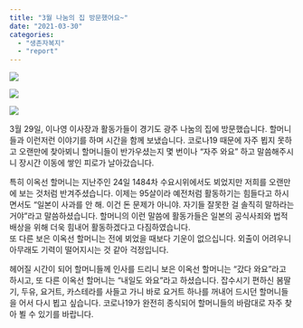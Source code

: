 ```yaml
---
title: "3월 나눔의 집 방문했어요~"
date: "2021-03-30"
categories: 
  - "생존자복지"
  - "report"
---
```


![](https://r2.womenandwar.net/2021/03/photo_2021-03-30_18-16-48-1024x577.jpg)

![](https://r2.womenandwar.net/2021/03/photo_2021-03-30_18-21-36-768x1024.jpg)

![](https://r2.womenandwar.net/2021/03/photo_2021-03-30_17-56-23-복사본-768x1024.jpg)

3월 29일, 이나영 이사장과 활동가들이 경기도 광주 나눔의 집에 방문했습니다. 할머니들과 이런저런 이야기를 하며 시간을 함께 보냈습니다. 코로나19 때문에 자주 뵙지 못하고 오랜만에 찾아뵈니 할머니들이 반가우셨는지 몇 번이나 “자주 와요” 하고 말씀해주시니 장시간 이동에 쌓인 피로가 날아갔습니다.

특히 이옥선 할머니는 지난주인 24일 1484차 수요시위에서도 뵈었지만 저희를 오랜만에 보는 것처럼 반겨주셨습니다. 이제는 95살이라 예전처럼 활동하기는 힘들다고 하시면서도 “일본이 사과를 안 해. 이건 돈 문제가 아니야. 자기들 잘못한 걸 솔직히 말하라는 거야”라고 말씀하셨습니다. 할머니의 이런 말씀에 활동가들은 일본의 공식사죄와 법적배상을 위해 더욱 힘내어 활동하겠다고 다짐하였습니다.  
또 다른 보은 이옥선 할머니는 전에 뵈었을 때보다 기운이 없으십니다. 외출이 어려우니 아무래도 기력이 떨어지시는 것 같아 걱정입니다.  
  
헤어질 시간이 되어 할머니들께 인사를 드리니 보은 이옥선 할머니는 “갔다 와요”라고 하시고, 또 다른 이옥선 할머니는 “내일도 와요”라고 하셨습니다. 잡수시기 편하신 봄딸기, 두유, 요거트, 카스테라를 사들고 가니 바로 요거트 하나를 꺼내어 드시던 할머니들을 어서 다시 뵙고 싶습니다. 코로나19가 완전히 종식되어 할머니들의 바람대로 자주 찾아 뵐 수 있기를 바랍니다.
